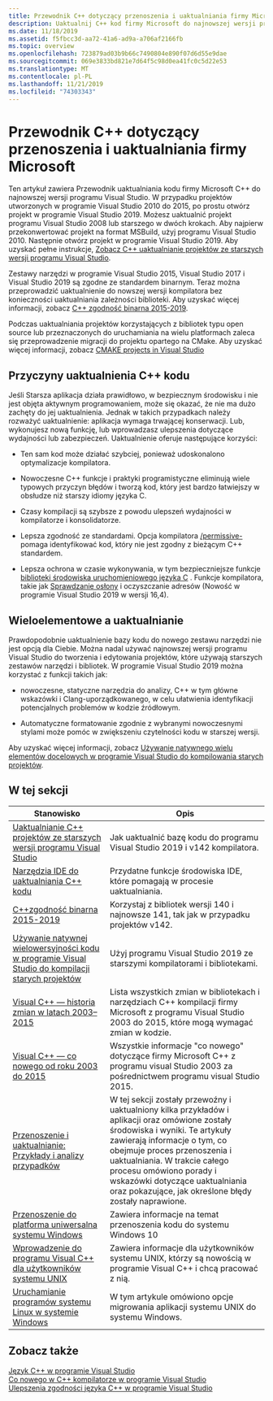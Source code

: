 ```yaml
---
title: Przewodnik C++ dotyczący przenoszenia i uaktualniania firmy Microsoft
description: Uaktualnij C++ kod firmy Microsoft do najnowszej wersji programu Visual Studio.
ms.date: 11/18/2019
ms.assetid: f5fbcc3d-aa72-41a6-ad9a-a706af2166fb
ms.topic: overview
ms.openlocfilehash: 723879ad03b9b66c7490804e890f07d6d55e9dae
ms.sourcegitcommit: 069e3833bd821e7d64f5c98d0ea41fc0c5d22e53
ms.translationtype: MT
ms.contentlocale: pl-PL
ms.lasthandoff: 11/21/2019
ms.locfileid: "74303343"
---
```

# <a name="microsoft-c-porting-and-upgrading-guide"></a>Przewodnik C++ dotyczący przenoszenia i uaktualniania firmy Microsoft

Ten artykuł zawiera Przewodnik uaktualniania kodu firmy Microsoft C++ do najnowszej wersji programu Visual Studio. W przypadku projektów utworzonych w programie Visual Studio 2010 do 2015, po prostu otwórz projekt w programie Visual Studio 2019. Możesz uaktualnić projekt programu Visual Studio 2008 lub starszego w dwóch krokach. Aby najpierw przekonwertować projekt na format MSBuild, użyj programu Visual Studio 2010. Następnie otwórz projekt w programie Visual Studio 2019. Aby uzyskać pełne instrukcje, [Zobacz C++ uaktualnianie projektów ze starszych wersji programu Visual Studio](upgrading-projects-from-earlier-versions-of-visual-cpp.md).

Zestawy narzędzi w programie Visual Studio 2015, Visual Studio 2017 i Visual Studio 2019 są zgodne ze standardem binarnym. Teraz można przeprowadzić uaktualnienie do nowszej wersji kompilatora bez konieczności uaktualniania zależności biblioteki. Aby uzyskać więcej informacji, zobacz [ C++ zgodność binarna 2015-2019](binary-compat-2015-2017.md).

Podczas uaktualniania projektów korzystających z bibliotek typu open source lub przeznaczonych do uruchamiania na wielu platformach zaleca się przeprowadzenie migracji do projektu opartego na CMake. Aby uzyskać więcej informacji, zobacz [CMAKE projects in Visual Studio](../build/cmake-projects-in-visual-studio.md)

## <a name="reasons-to-upgrade-c-code"></a>Przyczyny uaktualnienia C++ kodu

Jeśli Starsza aplikacja działa prawidłowo, w bezpiecznym środowisku i nie jest objęta aktywnym programowaniem, może się okazać, że nie ma dużo zachęty do jej uaktualnienia. Jednak w takich przypadkach należy rozważyć uaktualnienie: aplikacja wymaga trwającej konserwacji. Lub, wykonujesz nową funkcję, lub wprowadzasz ulepszenia dotyczące wydajności lub zabezpieczeń. Uaktualnienie oferuje następujące korzyści:

- Ten sam kod może działać szybciej, ponieważ udoskonalono optymalizacje kompilatora.

- Nowoczesne C++ funkcje i praktyki programistyczne eliminują wiele typowych przyczyn błędów i tworzą kod, który jest bardzo łatwiejszy w obsłudze niż starszy idiomy języka C.

- Czasy kompilacji są szybsze z powodu ulepszeń wydajności w kompilatorze i konsolidatorze.

- Lepsza zgodność ze standardami. Opcja kompilatora [/permissive-](../build/reference/permissive-standards-conformance.md) pomaga identyfikować kod, który nie jest zgodny z bieżącym C++ standardem.

- Lepsza ochrona w czasie wykonywania, w tym bezpieczniejsze funkcje [biblioteki środowiska uruchomieniowego języka C](../c-runtime-library/security-features-in-the-crt.md) . Funkcje kompilatora, takie jak [Sprawdzanie osłony](../build/reference/guard-enable-guard-checks.md) i oczyszczanie adresów (Nowość w programie Visual Studio 2019 w wersji 16,4).

## <a name="multitargeting-vs-upgrading"></a>Wieloelementowe a uaktualnianie

Prawdopodobnie uaktualnienie bazy kodu do nowego zestawu narzędzi nie jest opcją dla Ciebie. Można nadal używać najnowszej wersji programu Visual Studio do tworzenia i edytowania projektów, które używają starszych zestawów narzędzi i bibliotek. W programie Visual Studio 2019 można korzystać z funkcji takich jak:

- nowoczesne, statyczne narzędzia do analizy, C++ w tym główne wskazówki i Clang-uporządkowanego, w celu ułatwienia identyfikacji potencjalnych problemów w kodzie źródłowym.

- Automatyczne formatowanie zgodnie z wybranymi nowoczesnymi stylami może pomóc w zwiększeniu czytelności kodu w starszej wersji.

Aby uzyskać więcej informacji, zobacz [Używanie natywnego wielu elementów docelowych w programie Visual Studio do kompilowania starych projektów](use-native-multi-targeting.md).

## <a name="in-this-section"></a>W tej sekcji

|Stanowisko|Opis|
|-----------|-----------------|
|[Uaktualnianie C++ projektów ze starszych wersji programu Visual Studio](upgrading-projects-from-earlier-versions-of-visual-cpp.md)|Jak uaktualnić bazę kodu do programu Visual Studio 2019 i v142 kompilatora.|
|[Narzędzia IDE do uaktualniania C++ kodu](ide-tools-for-upgrading-code.md)|Przydatne funkcje środowiska IDE, które pomagają w procesie uaktualniania.|
|[C++zgodność binarna 2015-2019](binary-compat-2015-2017.md)|Korzystaj z bibliotek wersji 140 i najnowsze 141, tak jak w przypadku projektów v142.|
|[Używanie natywnej wielowersyjności kodu w programie Visual Studio do kompilacji starych projektów](use-native-multi-targeting.md)|Użyj programu Visual Studio 2019 ze starszymi kompilatorami i bibliotekami.|
|[Visual C++ — historia zmian w latach 2003–2015](visual-cpp-change-history-2003-2015.md)|Lista wszystkich zmian w bibliotekach i narzędziach C++ kompilacji firmy Microsoft z programu Visual Studio 2003 do 2015, które mogą wymagać zmian w kodzie.|
|[Visual C++ — co nowego od roku 2003 do 2015](visual-cpp-what-s-new-2003-through-2015.md)|Wszystkie informacje "co nowego" dotyczące firmy Microsoft C++ z programu visual Studio 2003 za pośrednictwem programu visual Studio 2015.|
|[Przenoszenie i uaktualnianie: Przykłady i analizy przypadków](porting-and-upgrading-examples-and-case-studies.md)|W tej sekcji zostały przewoźny i uaktualniony kilka przykładów i aplikacji oraz omówione zostały środowiska i wyniki. Te artykuły zawierają informacje o tym, co obejmuje proces przenoszenia i uaktualniania. W trakcie całego procesu omówiono porady i wskazówki dotyczące uaktualniania oraz pokazujące, jak określone błędy zostały naprawione.|
|[Przenoszenie do platforma uniwersalna systemu Windows](porting-to-the-universal-windows-platform-cpp.md)|Zawiera informacje na temat przenoszenia kodu do systemu Windows 10|
|[Wprowadzenie do programu Visual C++ dla użytkowników systemu UNIX](introduction-to-visual-cpp-for-unix-users.md)|Zawiera informacje dla użytkowników systemu UNIX, którzy są nowością w programie Visual C++ i chcą pracować z nią.|
|[Uruchamianie programów systemu Linux w systemie Windows](porting-from-unix-to-win32.md)|W tym artykule omówiono opcje migrowania aplikacji systemu UNIX do systemu Windows.|

## <a name="see-also"></a>Zobacz także

[Język C++ w programie Visual Studio](../overview/visual-cpp-in-visual-studio.md)<br/>
[Co nowego w C++ kompilatorze w programie Visual Studio](../overview/what-s-new-for-visual-cpp-in-visual-studio.md)<br/>
[Ulepszenia zgodności języka C++ w programie Visual Studio](../overview/cpp-conformance-improvements.md)<br/>
